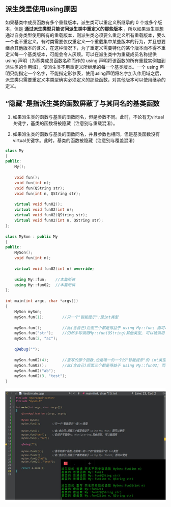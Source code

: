 ## 派生类里使用using原因

如果基类中成员函数有多个重载版本，派生类可以重定义所继承的 0 个或多个版本，但是 **通过派生类型只能访问派生类中重定义的那些版本** ，所以如果派生类想通过自身类型使用所有的重载版本，则派生类必须要么重定义所有重载版本，要么一个也不重定义。有时类需要仅仅重定义一个重载集中某些版本的行为，并且想要继承其他版本的含义，在这种情况下，为了重定义需要特化的某个版本而不得不重定义每一个基类版本，可能会令人厌烦。可以在派生类中为重载成员名称提供 using 声明（为基类成员函数名称而作的 using 声明将该函数的所有重载实例加到派生类的作用域），使派生类不用重定义所继承的每一个基类版本。一个 using 声明只能指定一个名字，不能指定形参表，使用using声明将名字加入作用域之后，派生类只需要重定义本类型确实必须定义的那些函数，对其他版本可以使用继承的定义。

## “隐藏”是指派生类的函数屏蔽了与其同名的基类函数

1. 如果派生类的函数与基类的函数同名，但是参数不同。此时，不论有无virtual关键字，基类的函数将被隐藏（注意别与重载混淆）。

2. 如果派生类的函数与基类的函数同名，并且参数也相同，但是基类函数没有virtual关键字。此时，基类的函数被隐藏（注意别与覆盖混淆）

```cpp
class My
{
public:
    My();

    void fun();
    void fun(int n);
    void fun(QString str);
    void fun(int n, QString str);

    virtual void fun02();
    virtual void fun02(int n);
    virtual void fun02(QString str);
    virtual void fun02(int n, QString str);
};

class MySon : public My
{
public:
    MySon();
    void fun(int n);

    virtual void fun02(int n) override;

    using My::fun;    //本篇所讲
    using My::fun02;  //本篇所讲
};

int main(int argc, char *argv[])
{
    MySon mySon;
    mySon.fun(1);        //只一个"智能提示":是int类型

    mySon.fun();         //此(含自己)后面三个都是得益于 using My::fun; 而可以使用
    mySon.fun("str");    //仍然手写调用My::fun(QString)其他类型, 可以被调用
    mySon.fun(2, "ac");

    qDebug("");

    mySon.fun02(4);      //重写的那个函数,也是唯一的一个的"智能提示"的 int类型
    mySon.fun02();       //此(含自己)后面三个都是得益于 using My::fun02; 而可以使用
    mySon.fun02("ab");
    mySon.fun02(3, "test");
}

```

![](./assets/usingParentFunction.png)
